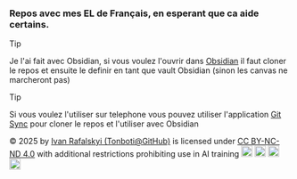 ### Repos avec mes EL de Français, en esperant que ca aide certains.

> [!tip] 
>Je l'ai fait avec Obsidian, si vous voulez l'ouvrir dans [Obsidian](https://obsidian.md/) il faut cloner le repos et 
>ensuite le definir en tant que vault Obsidian (sinon les canvas ne marcheront pas)

>[!tip] 
>Si vous voulez l'utiliser sur telephone vous pouvez utiliser l'application [Git Sync](https://play.google.com/store/apps/details?id=com.viscouspot.gitsync&hl=fr&pli=1) pour cloner le repos et l'utiliser avec Obsidian 


© 2025 by <a href="https://github.com/Tonboti">Ivan Rafalskyi (Tonboti@GitHub)</a> is licensed under <a href="https://creativecommons.org/licenses/by-nc-nd/4.0/">CC BY-NC-ND 4.0</a> with additional restrictions prohibiting use in AI training
<span display="flex" gap="10em">
    <img src="https://mirrors.creativecommons.org/presskit/icons/cc.svg" height="20em">
    <img src="https://mirrors.creativecommons.org/presskit/icons/by.svg" height="20em">
    <img src="https://mirrors.creativecommons.org/presskit/icons/nc.svg" height="20em">
    <img src="https://mirrors.creativecommons.org/presskit/icons/nd.svg" height="20em">
<span>
